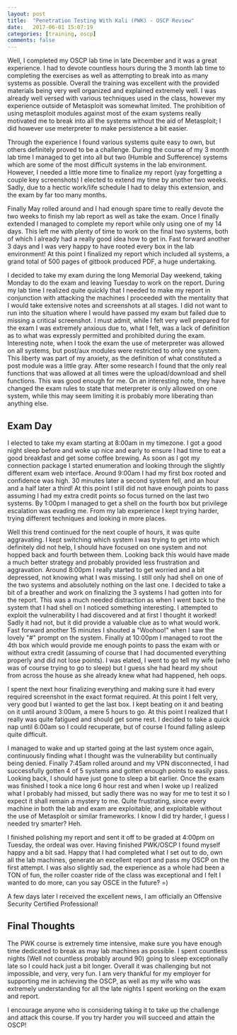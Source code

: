 ```yaml
---
layout: post
title:  "Penetration Testing With Kali (PWK) - OSCP Review"
date:   2017-06-01 15:07:19
categories: [training, oscp]
comments: false
---
```

Well, I completed my OSCP lab time in late December and it was a great experience.  I had to devote countless hours during the 3 month lab time to completing the exercises as well as attempting to break into as many systems as possible.  Overall the training was excellent with the provided materials being very well organized and explained extremely well.  I was already well versed with various techniques used in the class, however my experience outside of Metasploit was somewhat limited.  The prohibition of using metasploit modules against most of the exam systems really motivated me to break into all the systems without the aid of Metasploit; I did however use meterpreter to make persistence a bit easier.   

<!--more-->

Through the experience I found various systems quite easy to own, but others definitely proved to be a challenge.  During the course of my 3 month lab time I managed to get into all but two (Humble and Sufference) systems which are some of the most difficult systems in the lab environment.  However, I needed a little more time to finalize my report (yay forgetting a couple key screenshots) I elected to extend my time by another two weeks.  Sadly, due to a hectic work/life schedule I had to delay this extension, and the exam by far too many months.

Finally May rolled around and I had enough spare time to really devote the two weeks to finish my lab report as well as take the exam.  Once I finally extended I managed to complete my report while only using one of my 14 days.  This left me with plenty of time to work on the final two systems, both of which I already had a really good idea how to get in.  Fast forward another 3 days and I was very happy to have rooted every box in the lab environment!   At this point I finalized my report which included all systems, a grand total of 500 pages of gitbook produced PDF, a huge undertaking.

I decided to take my exam during the long Memorial Day weekend, taking Monday to do the exam and leaving Tuesday to work on the report.  During my lab time I realized quite quickly that I needed to make my report in conjunction with attacking the machines I proceeded with the mentality that I would take extensive notes and screenshots at all stages.  I did not want to run into the situation where I would have passed my exam but failed due to missing a critical screenshot.   I must admit, while I felt very well prepared for the exam I was extremely anxious due to, what I felt, was a lack of definition as to what was expressly permitted and prohibited during the exam.  Interesting note, when I took the exam the use of meterpreter was allowed on all systems, but post/aux modules were restricted to only one system.  This liberty was part of my anxiety, as the definition of what constituted a post module was a little gray.   After some research I found that the only real functions that was allowed at all times were the upload/download and shell functions.  This was good enough for me.   On an interesting note, they have changed the exam rules to state that meterpreter is only allowed on one system, while this may seem limiting it is probably more liberating than anything else.  

## Exam Day

I elected to take my exam starting at 8:00am in my timezone.  I got a good night sleep before and woke up nice and early to ensure I had time to eat a good breakfast and get some coffee brewing.  As soon as I got my connection package I started enumeration and looking through the slightly different exam web interface.  Around 9:00am I had my first box rooted and confidence was high.  30 minutes later a second system fell, and an hour and a half later a third!  At this point I still did not have enough points to pass assuming I had my extra credit points so focus turned on the last two systems.  By 1:00pm I managed to get a shell on the fourth box but privilege escalation was evading me.  From my lab experience I kept trying harder, trying different techniques and looking in more places.

Well this trend continued for the next couple of hours, it was quite aggravating.  I kept switching which system I was trying to get into which definitely did not help, I should have focused on one system and not hopped back and fourth between them.  Looking back this would have made a much better strategy and probably provided less frustration and aggravation.  Around 8:00pm I really started to get worried and a bit depressed, not knowing what I was missing.  I still only had shell on one of the two systems and absolutely nothing on the last one.  I decided to take a bit of a breather and work on finalizing the 3 systems I had gotten into for the report.  This was a much needed distraction as when I went back to the system that I had shell on I noticed something interesting.  I attempted to exploit the vulnerability I had discovered and at first I thought it worked!  Sadly it had not, but it did provide a valuable clue as to what would work.  Fast forward another 15 minutes I shouted a "Woohoo!" when I saw the lovely "#" prompt on the system.  Finally at 10:00pm I managed to root the 4th box which would provide me enough points to pass the exam with or without extra credit (assuming of course that I had documented everything properly and did not lose points).  I was elated, I went to go tell my wife (who was of course trying to go to sleep) but I guess she had heard my shout from across the house as she already knew what had happened, heh oops.

I spent the next hour finalizing everything and making sure it had every required screenshot in the exact format required.  At this point I felt very, very good but I wanted to get the last box.  I kept beating on it and beating on it until around 3:00am, a mere 5 hours to go.  At this point I realized that I really was quite fatigued and should get some rest.  I decided to take a quick nap until 6:00am so I could recuperate, but of course I found falling asleep quite difficult.  

I managed to wake and up started going at the last system once again, continuously finding what I thought was the vulnerability but continually being denied.  Finally 7:45am rolled around and my VPN disconnected, I had successfully gotten 4 of 5 systems and gotten enough points to easily pass.  Looking back, I should have just gone to sleep a bit earlier.  Once the exam was finished I took a nice long 6 hour rest and when I woke up I realized what I probably had missed, but sadly there was no way for me to test it so I expect it shall remain a mystery to me.  Quite frustrating, since every machine in both the lab and exam are exploitable, and exploitable without the use of Metasploit or similar frameworks.  I know I did try harder, I guess I needed try smarter?  Heh.

I finished polishing my report and sent it off to be graded at 4:00pm on Tuesday, the ordeal was over.  Having finished PWK/OSCP I found myself happy and a bit sad.  Happy that I had completed what I set out to do, own all the lab machines, generate an excellent report and pass my OSCP on the first attempt.  I was also slightly sad, the experience as a whole had been a TON of fun, the roller coaster ride of the class was exceptional and I felt I wanted to do more, can you say OSCE in the future? =)

A few days later I received the excellent news, I am officially an Offensive Security Certified Professional!

## Final Thoughts

The PWK course is extremely time intensive, make sure you have enough time dedicated to break as may lab machines as possible.  I spent countless nights (Well not countless probably around 90) going to sleep exceptionally late so I could hack just a bit longer.  Overall it was challenging but not impossible, and very, very fun.  I am very thankful for my employer for supporting me in achieving the OSCP, as well as my wife who was extremely understanding for all the late nights I spent working on the exam and report.

I encourage anyone who is considering taking it to take up the challenge and attack this course.  If you try harder you will succeed and attain the OSCP!
